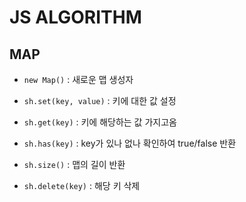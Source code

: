 # JS ALGORITHM 

## MAP

- `new Map()` : 새로운 맵 생성자 

- `sh.set(key, value)` : 키에 대한 값 설정

- `sh.get(key)` : 키에 해당하는 값 가지고옴

- `sh.has(key)` : key가 있나 없나 확인하여 true/false 반환

- `sh.size()` : 맵의 길이 반환

- `sh.delete(key)` : 해당 키 삭제 
